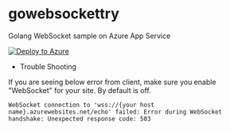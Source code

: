 # gowebsockettry
Golang WebSocket sample on Azure App Service

[![Deploy to Azure](http://azuredeploy.net/deploybutton.png)](https://azuredeploy.net/)


- Trouble Shooting

If you are seeing below error from client, make sure you enable "WebSocket" for your site. By default is off.

````
WebSocket connection to 'wss://{your host name}.azurewebsites.net/echo' failed: Error during WebSocket handshake: Unexpected response code: 503
````

